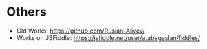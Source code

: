 # Others

- Old Works: https://github.com/Ruslan-Aliyev/
- Works on JSFiddle: https://jsfiddle.net/user/atabegaslan/fiddles/
